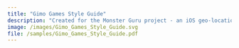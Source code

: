 ```yaml
---
title: "Gimo Games Style Guide"
description: "Created for the Monster Guru project - an iOS geo-location RPG."
image: /images/Gimo_Games_Style_Guide.svg
file: /samples/Gimo_Games_Style_Guide.pdf
---    
```

